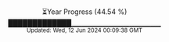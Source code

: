 <p align="center">
⏳Year Progress (44.54 %)<br>
█████████████▁▁▁▁▁▁▁▁▁▁▁▁▁▁▁▁▁ <br>
<sub>Updated: Wed, 12 Jun 2024 00:09:38 GMT</sub>
</p>

